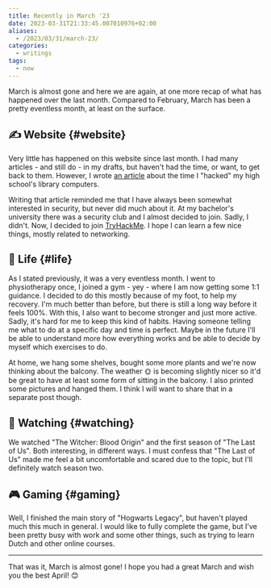 ```yaml
---
title: Recently in March '23
date: 2023-03-31T21:33:45.007010976+02:00
aliases:
  - /2023/03/31/march-23/
categories:
  - writings
tags:
  - now
---
```


March is almost gone and here we are again, at one more recap of what has happened over the last month. Compared to February, March has been a pretty eventless month, at least on the surface. 

<!--more-->

## ✍️ Website {#website}

Very little has happened on this website since last month. I had many articles - and still do - in my drafts, but haven't had the time, or want, to get back to them. However, I wrote [an article](/2023/03/26/the-day-i-hacked-my-schools-library-computers) about the time I "hacked" my high school's library computers. 

Writing that article reminded me that I have always been somewhat interested in security, but never did much about it. At my bachelor's university there was a security club and I almost decided to join. Sadly, I didn't. Now, I decided to join [TryHackMe](https://tryhackme.com/). I hope I can learn a few nice things, mostly related to networking.

## 🍄 Life {#life}

As I stated previously, it was a very eventless month. I went to physiotherapy once, I joined a gym - yey - where I am now getting some 1:1 guidance. I decided to do this mostly because of my foot, to help my recovery. I'm much better than before, but there is still a long way before it feels 100%. With this, I also want to become stronger and just more active. Sadly, it's hard for me to keep this kind of habits. Having someone telling me what to do at a specific day and time is perfect. Maybe in the future I'll be able to understand more how everything works and be able to decide by myself which exercises to do.

At home, we hang some shelves, bought some more plants and we're now thinking about the balcony. The weather 🌞 is becoming slightly nicer so it'd be great to have at least some form of sitting in the balcony. I also printed some pictures and hanged them. I think I will want to share that in a separate post though.

## 🍿 Watching {#watching}

We watched "The Witcher: Blood Origin" and the first season of "The Last of Us". Both interesting, in different ways. I must confess that "The Last of Us" made me feel a bit uncomfortable and scared due to the topic, but I'll definitely watch season two.

## 🎮 Gaming {#gaming}

Well, I finished the main story of "Hogwarts Legacy", but haven't played much this much in general. I would like to fully complete the game, but I've been pretty busy with work and some other things, such as trying to learn Dutch and other online courses.

---

That was it, March is almost gone! I hope you had a great March and wish you the best April! 😊
